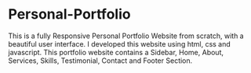 # Personal-Portfolio
This is a fully Responsive Personal Portfolio Website from scratch, with a beautiful user interface. I developed this website using html, css and javascript. This portfolio website contains a Sidebar, Home, About, Services, Skills, Testimonial, Contact and Footer Section.
